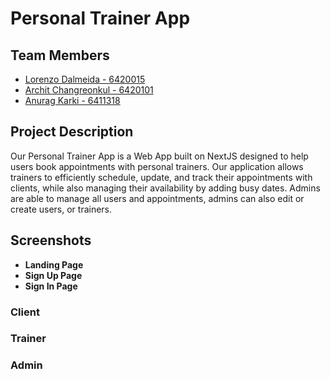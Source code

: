# Personal Trainer App

## Team Members
- [Lorenzo Dalmeida - 6420015](https://github.com/lorenzodlm/)
- [Archit Changreonkul - 6420101](https://github.com/archie1728/)
- [Anurag Karki - 6411318](https://github.com/anuragkarki729/)

## Project Description
Our Personal Trainer App is a Web App built on NextJS designed to help users book appointments with personal trainers. Our application allows trainers to efficiently schedule, update, and track their appointments with clients, while also managing their availability by adding busy dates. Admins are able to manage all users and appointments, admins can also edit or create users, or trainers.

## Screenshots
- **Landing Page**
- **Sign Up Page**
- **Sign In Page**
### Client

### Trainer

### Admin

